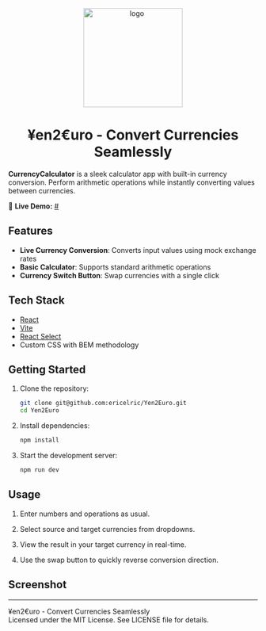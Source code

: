 <div align="center" dir="auto">
   <a href="#" rel="nofollow"><img width="200" alt="logo" src="https://github.com/user-attachments/assets/df932b7e-a791-412b-9bd0-7e35a1bf698f"></a><br>
</div>

<h1 align="center">¥en2€uro - Convert Currencies Seamlessly</h1>

**CurrencyCalculator** is a sleek calculator app with built-in currency conversion. Perform arithmetic operations while instantly converting values between currencies.

🚀 **Live Demo:** [#](#)

## **Features**

- **Live Currency Conversion**: Converts input values using mock exchange rates
- **Basic Calculator**: Supports standard arithmetic operations
- **Currency Switch Button**: Swap currencies with a single click

## **Tech Stack**

- [React](https://react.dev/)
- [Vite](https://vitejs.dev/)
- [React Select](https://react-select.com/)
- Custom CSS with BEM methodology

## **Getting Started**

1. Clone the repository:

   ```sh
   git clone git@github.com:ericelric/Yen2Euro.git
   cd Yen2Euro
   ```

2. Install dependencies:

   ```sh
   npm install
   ```

3. Start the development server:

   ```sh
   npm run dev
   ```

## Usage

1. Enter numbers and operations as usual.

2. Select source and target currencies from dropdowns.

3. View the result in your target currency in real-time.

4. Use the swap button to quickly reverse conversion direction.

## **Screenshot**


---

¥en2€uro - Convert Currencies Seamlessly<br>
Licensed under the MIT License. See LICENSE file for details.
